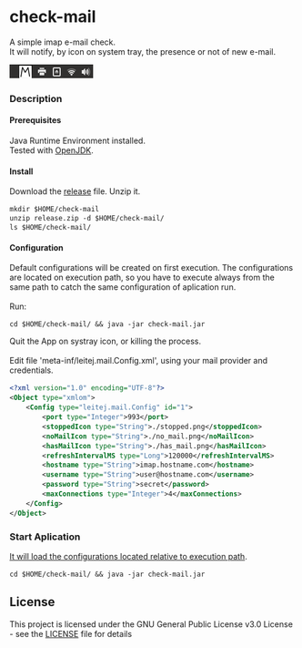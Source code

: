 # check-mail

A simple imap e-mail check.<br/>
It will notify, by icon on system tray, the presence or not of new e-mail.

![systray icon](print.png)

### Description

#### Prerequisites

Java Runtime Environment installed.<br/>
Tested with [OpenJDK](https://openjdk.java.net/).<br/>

#### Install

Download the [release](release.zip) file.
Unzip it.
```
mkdir $HOME/check-mail
unzip release.zip -d $HOME/check-mail/
ls $HOME/check-mail/
```

#### Configuration

Default configurations will be created on first execution. The configurations are located on execution path, so you have to execute always from the same path to catch the same configuration of aplication run.<br/>
<br/>
Run:
```
cd $HOME/check-mail/ && java -jar check-mail.jar
```
Quit the App on systray icon, or killing the process.<br/>
<br/>
Edit file 'meta-inf/leitej.mail.Config.xml', using your mail provider and credentials.
```xml
<?xml version="1.0" encoding="UTF-8"?>
<Object type="xmlom">
	<Config type="leitej.mail.Config" id="1">
		<port type="Integer">993</port>
		<stoppedIcon type="String">./stopped.png</stoppedIcon>
		<noMailIcon type="String">./no_mail.png</noMailIcon>
		<hasMailIcon type="String">./has_mail.png</hasMailIcon>
		<refreshIntervalMS type="Long">120000</refreshIntervalMS>
		<hostname type="String">imap.hostname.com</hostname>
		<username type="String">user@hostname.com</username>
		<password type="String">secret</password>
		<maxConnections type="Integer">4</maxConnections>
	</Config>
</Object>
```

### Start Aplication
<u>It will load the configurations located relative to execution path</u>.
```
cd $HOME/check-mail/ && java -jar check-mail.jar
```

## License

This project is licensed under the GNU General Public License v3.0 License - see the [LICENSE](LICENSE) file for details
